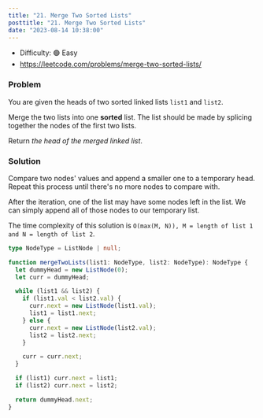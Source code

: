 ```yaml
---
title: "21. Merge Two Sorted Lists"
posttitle: "21. Merge Two Sorted Lists"
date: "2023-08-14 10:38:00"
---
```


- Difficulty: 🟢 Easy
- https://leetcode.com/problems/merge-two-sorted-lists/

### Problem

You are given the heads of two sorted linked lists `list1` and `list2`.

Merge the two lists into one **sorted** list. The list should be made by splicing together the nodes of the first two lists.

Return _the head of the merged linked list_.

### Solution

Compare two nodes' values and append a smaller one to a temporary head. Repeat this process until there's no more nodes to compare with.

After the iteration, one of the list may have some nodes left in the list. We can simply append all of those nodes to our temporary list.

The time complexity of this solution is `O(max(M, N)), M = length of list 1 and N = length of list 2`.

```ts
type NodeType = ListNode | null;

function mergeTwoLists(list1: NodeType, list2: NodeType): NodeType {
  let dummyHead = new ListNode(0);
  let curr = dummyHead;

  while (list1 && list2) {
    if (list1.val < list2.val) {
      curr.next = new ListNode(list1.val);
      list1 = list1.next;
    } else {
      curr.next = new ListNode(list2.val);
      list2 = list2.next;
    }

    curr = curr.next;
  }

  if (list1) curr.next = list1;
  if (list2) curr.next = list2;

  return dummyHead.next;
}
```
